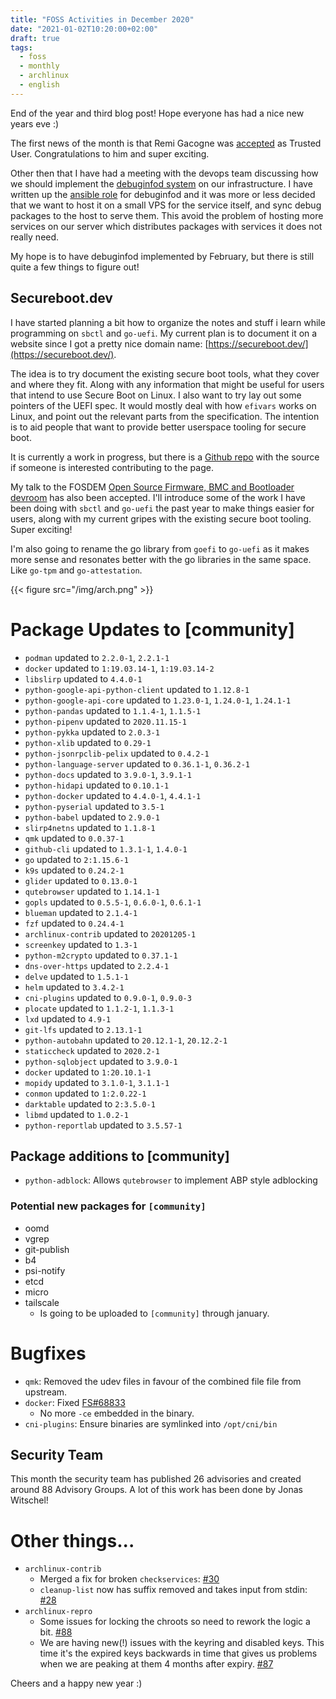 ```yaml
---
title: "FOSS Activities in December 2020"
date: "2021-01-02T10:20:00+02:00"
draft: true
tags:
  - foss
  - monthly
  - archlinux
  - english
---
```


End of the year and third blog post! Hope everyone has had a nice new years eve :)

The first news of the month is that Remi Gacogne was [accepted](https://lists.archlinux.org/pipermail/aur-general/2020-December/036034.html) as Trusted User.
Congratulations to him and super exciting.

Other then that I have had a meeting with the devops team discussing how we
should implement the [debuginfod system](https://lists.archlinux.org/pipermail/arch-dev-public/2020-November/030222.html) on our infrastructure. I have written up
the [ansible role](https://gitlab.archlinux.org/archlinux/infrastructure/-/merge_requests/168) for debuginfod and it was more or less decided that we want to
host it on a small VPS for the service itself, and sync debug packages to the
host to serve them. This avoid the problem of hosting more services on our
server which distributes packages with services it does not really need.

My hope is to have debuginfod implemented by February, but there is still quite
a few things to figure out!

## Secureboot.dev 
I have started planning a bit how to organize the notes and stuff i learn while
programming on `sbctl` and `go-uefi`. My current plan is to document it on a
website since I got a pretty nice domain name: [https://secureboot.dev/](https://secureboot.dev/).

The idea is to try document the existing secure boot tools, what they cover and
where they fit. Along with any information that might be useful for users that
intend to use Secure Boot on Linux. I also want to try lay out some pointers of
the UEFI spec. It would mostly deal with how `efivars` works on Linux, and point
out the relevant parts from the specification. The intention is to aid people
that want to provide better userspace tooling for secure boot.

It is currently a work in progress, but there is a [Github repo](https://github.com/Foxboron/secureboot.dev) with the source
if someone is interested contributing to the page.

My talk to the FOSDEM [Open Source Firmware, BMC and Bootloader devroom](https://lists.fosdem.org/pipermail/fosdem/2020q4/003154.html) has also
been accepted. I'll introduce some of the work I have been doing with `sbctl`
and `go-uefi` the past year to make things easier for users, along with my
current gripes with the existing secure boot tooling. Super exciting!

I'm also going to rename the go library from `goefi` to `go-uefi` as it makes
more sense and resonates better with the go libraries in the same space. Like
`go-tpm` and `go-attestation`.

{{< figure src="/img/arch.png" >}}

# Package Updates to [community]
- `podman` updated to `2.2.0-1`, `2.2.1-1` 
- `docker` updated to `1:19.03.14-1`, `1:19.03.14-2`
- `libslirp` updated to  `4.4.0-1`
- `python-google-api-python-client` updated to `1.12.8-1`
- `python-google-api-core` updated to `1.23.0-1`, `1.24.0-1`, `1.24.1-1`
- `python-pandas` updated to `1.1.4-1`, `1.1.5-1`
- `python-pipenv` updated to `2020.11.15-1`
- `python-pykka` updated to `2.0.3-1`
- `python-xlib` updated to `0.29-1`
- `python-jsonrpclib-pelix` updated to `0.4.2-1`
- `python-language-server` updated to `0.36.1-1`, `0.36.2-1` 
- `python-docs` updated to `3.9.0-1`, `3.9.1-1`
- `python-hidapi` updated to `0.10.1-1`
- `python-docker` updated to `4.4.0-1`, `4.4.1-1`
- `python-pyserial` updated to `3.5-1`
- `python-babel` updated to `2.9.0-1`
- `slirp4netns` updated to `1.1.8-1`
- `qmk` updated to `0.0.37-1`
- `github-cli` updated to `1.3.1-1`, `1.4.0-1`
- `go` updated to `2:1.15.6-1`
- `k9s` updated to `0.24.2-1`
- `glider` updated to `0.13.0-1`
- `qutebrowser` updated to `1.14.1-1`
- `gopls` updated to `0.5.5-1`, `0.6.0-1`, `0.6.1-1`
- `blueman` updated to `2.1.4-1`
- `fzf` updated to `0.24.4-1`
- `archlinux-contrib` updated to `20201205-1`
- `screenkey` updated to `1.3-1`
- `python-m2crypto` updated to `0.37.1-1`
- `dns-over-https` updated to `2.2.4-1`
- `delve` updated to `1.5.1-1`
- `helm` updated to `3.4.2-1`
- `cni-plugins` updated to `0.9.0-1`, `0.9.0-3`
- `plocate` updated to `1.1.2-1`, `1.1.3-1`
- `lxd` updated to `4.9-1`
- `git-lfs` updated to `2.13.1-1`
- `python-autobahn` updated to `20.12.1-1`, `20.12.2-1` 
- `staticcheck` updated to `2020.2-1`
- `python-sqlobject` updated to `3.9.0-1`
- `docker` updated to `1:20.10.1-1`
- `mopidy` updated to `3.1.0-1`, `3.1.1-1`
- `conmon` updated to `1:2.0.22-1`
- `darktable` updated to `2:3.5.0-1`
- `libmd` updated to `1.0.2-1`
- `python-reportlab` updated to `3.5.57-1`

## Package additions to [community]
- `python-adblock`: Allows `qutebrowser` to implement ABP style adblocking

### Potential new packages for `[community]`
- oomd
- vgrep
- git-publish
- b4
- psi-notify
- etcd
- micro
- tailscale
  - Is going to be uploaded to `[community]` through january.

# Bugfixes
- `qmk`: Removed the udev files in favour of the combined file file from upstream.
- `docker`: Fixed [FS#68833](https://bugs.archlinux.org/task/68833)
  - No more `-ce` embedded in the binary.
- `cni-plugins`: Ensure binaries are symlinked into `/opt/cni/bin`

## Security Team
This month the security team has published 26 advisories and created around 88
Advisory Groups. A lot of this work has been done by Jonas Witschel!

# Other things...
- `archlinux-contrib`
  - Merged a fix for broken `checkservices`: [#30](https://github.com/archlinux/contrib/pull/30)
  - `cleanup-list` now has suffix removed and takes input from stdin: [#28](https://github.com/archlinux/contrib/pull/28)
- `archlinux-repro`
  - Some issues for locking the chroots so need to rework the logic a bit. [#88](https://github.com/archlinux/archlinux-repro/issues/88)
  - We are having new(!) issues with the keyring and disabled keys. This time it's the expired keys backwards in time that gives us problems when we are peaking at them 4 months after expiry. [#87](https://github.com/archlinux/archlinux-repro/issues/87)

Cheers and a happy new year :)
